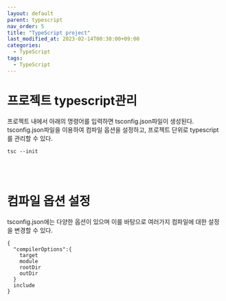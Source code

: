 ```yaml
---
layout: default
parent: typescript
nav_order: 5
title: "TypeScript project"
last_modified_at: 2023-02-14T00:30:00+09:00
categories:
  - TypeScript
tags:
  - TypeScript
---
```


# 프로젝트 typescript관리

프로젝트 내에서 아래의 명령어를 입력하면 tsconfig.json파일이 생성된다.
tsconfig.json파일을 이용하여 컴파일 옵션을 설정하고, 프로젝트 단위로 typescript를 관리할 수 있다.
```
tsc --init
```


<br><br>
  

# 컴파일 옵션 설정
tsconfig.json에는 다양한 옵션이 있으며 이를 바탕으로 여러가지 컴파일에 대한 설정을 변경할 수 있다.

```
{
  "compilerOptions":{
    target
    module
    rootDir
    outDir
  }
  include
}
```